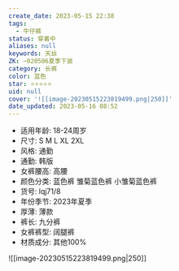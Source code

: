 ```yaml
---
create_date: 2023-05-15 22:38
tags:
  - 牛仔裤
status: 穿着中
aliases: null
keywords: 天丝
ZK: ~020506夏季下装
category: 长裤
color: 蓝色
star: ⭐⭐⭐⭐⭐
uid: null
cover: '![[image-20230515223819499.png|250]]'
date_updated: 2023-05-16 08:52
---
```


- 适用年龄: 18-24周岁
- 尺寸: S M L XL 2XL
- 风格: 通勤
- 通勤: 韩版
- 女裤腰高: 高腰
- 颜色分类: 蓝色裤 雏菊蓝色裤 小雏菊蓝色裤
- 货号: lqj71/8
- 年份季节: 2023年夏季
- 厚薄: 薄款
- 裤长: 九分裤
- 女裤裤型: 阔腿裤
- 材质成分: 其他100%

![[image-20230515223819499.png|250]]
